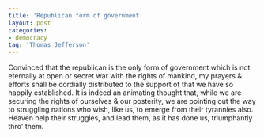 ```yaml
---
title: 'Republican form of government'
layout: post
categories:
- democracy
tag: 'Thomas Jefferson'
---
```


Convinced that the republican is the only form of government which is not eternally at open or secret war with the rights of mankind, my prayers &amp; efforts shall be cordially distributed to the support of that we have so happily established. It is indeed an animating thought that, while we are securing the rights of ourselves &amp; our posterity, we are pointing out the way to struggling nations who wish, like us, to emerge from their tyrannies also. Heaven help their struggles, and lead them, as it has done us, triumphantly thro' them.